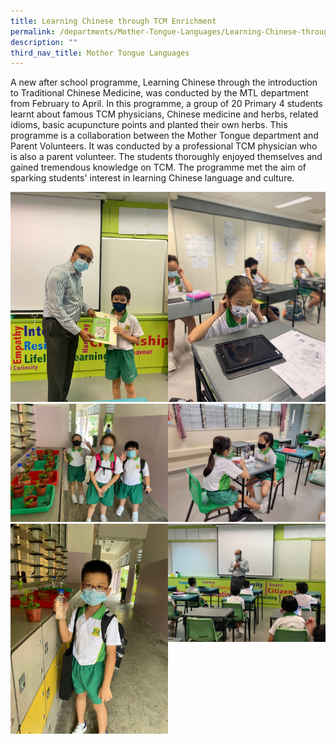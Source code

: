 ```yaml
---
title: Learning Chinese through TCM Enrichment
permalink: /departments/Mother-Tongue-Languages/Learning-Chinese-through-TCM-Enrichment
description: ""
third_nav_title: Mother Tongue Languages
---
```

A new after school programme, Learning Chinese through the introduction to Traditional Chinese Medicine, was conducted by the MTL department from February to April. In this programme, a group of 20 Primary 4 students learnt about famous TCM physicians, Chinese medicine and herbs, related idioms, basic acupuncture points and planted their own herbs. This programme is a collaboration between the Mother Tongue department and Parent Volunteers. It was conducted by a professional TCM physician who is also a parent volunteer. The students thoroughly enjoyed themselves and gained tremendous knowledge on TCM. The programme met the aim of sparking students' interest in learning Chinese language and culture.

<img src="/images/TCM1%201.jpg" 
     style="width:50%;float:left"><img src="/images/TCM1%202.jpg" 
     style="width:50%"><img src="/images/TCM1%203.jpeg" 
     style="width:50%;float:left">
		 <img src="/images/TCM1%204.jpeg" 
     style="width:50%"><img src="/images/TCM1%206.jpg" 
     style="width:50%;float:left"><img src="/images/TCM1%207.jpg" 
     style="width:50%">